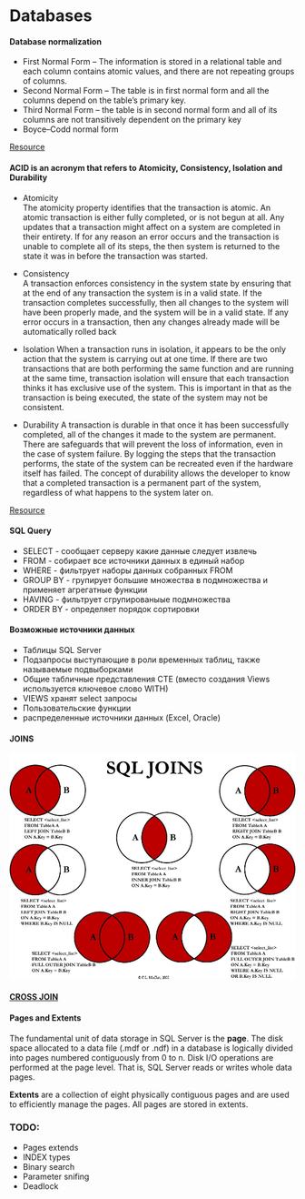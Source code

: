 # Databases
#### Database normalization
* First Normal Form – The information is stored in a relational table and each column contains atomic values, and there are not repeating groups of columns.
* Second Normal Form – The table is in first normal form and all the columns depend on the table’s primary key.
* Third Normal Form – the table is in second normal form and all of its columns are not transitively dependent on the primary key
* Boyce–Codd normal form

[Resource](https://www.essentialsql.com/get-ready-to-learn-sql-database-normalization-explained-in-simple-english/)

#### ACID is an acronym that refers to Atomicity, Consistency, Isolation and Durability
* Atomicity  
The atomicity property identifies that the transaction is atomic. An atomic transaction is either fully completed, or is not begun at all. Any updates that a transaction might affect on a system are completed in their entirety. If for any reason an error occurs and the transaction is unable to complete all of its steps, the then system is returned to the state it was in before the transaction was started.

* Consistency  
A transaction enforces consistency in the system state by ensuring that at the end of any transaction the system is in a valid state. If the transaction completes successfully, then all changes to the system will have been properly made, and the system will be in a valid state. If any error occurs in a transaction, then any changes already made will be automatically rolled back

* Isolation
When a transaction runs in isolation, it appears to be the only action that the system is carrying out at one time. If there are two transactions that are both performing the same function and are running at the same time, transaction isolation will ensure that each transaction thinks it has exclusive use of the system. This is important in that as the transaction is being executed, the state of the system may not be consistent. 
* Durability A transaction is durable in that once it has been successfully completed, all of the changes it made to the system are permanent. There are safeguards that will prevent the loss of information, even in the case of system failure. By logging the steps that the transaction performs, the state of the system can be recreated even if the hardware itself has failed. The concept of durability allows the developer to know that a completed transaction is a permanent part of the system, regardless of what happens to the system later on.   

[Resource](https://msdn.microsoft.com/en-us/library/aa480356.aspx)

#### SQL Query
* SELECT - сообщает серверу какие данные следует извлечь
* FROM - собирает все источники данных в единый набор
* WHERE - фильтрует наборы данных собранных FROM
* GROUP BY - групирует большие множества в подмножества и применяет агрегатные функции
* HAVING - фильтрует сгрупированыые подмножества
* ORDER BY - определяет порядок сортировки

#### Возможные источники данных
* Таблицы SQL Server
* Подзапросы выступающие в роли временных таблиц, также называемые подвыборками
* Общие табличные представления CTE (вместо создания Views используется ключевое слово WITH)
* VIEWS хранят select запросы
* Пользовательские функции
* распределенные источники данных (Excel, Oracle)

#### JOINS
![](https://github.com/khdevnet/checklist/blob/master/databases/src/Visual_SQL_JOINS_orig.jpg)

#### [CROSS JOIN](https://github.com/khdevnet/checklist/tree/master/docs/databases/CrossJoin)

#### Pages and Extents
The fundamental unit of data storage in SQL Server is the **page**. The disk space allocated to a data file (.mdf or .ndf) in a database is logically divided into pages numbered contiguously from 0 to n. Disk I/O operations are performed at the page level. That is, SQL Server reads or writes whole data pages.

**Extents** are a collection of eight physically contiguous pages and are used to efficiently manage the pages. All pages are stored in extents.

### TODO:
* Pages extends
* INDEX types
* Binary search
* Parameter snifing
* Deadlock
